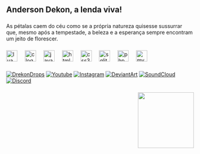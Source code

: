 <h2 align="left">Anderson Dekon, a lenda viva!</h2>

###

<p align="left">As pétalas caem do céu como se a própria natureza quisesse sussurrar que, mesmo após a tempestade, a beleza e a esperança sempre encontram um jeito de florescer.</p>

###

<div align="left">
  <img src="https://cdn.jsdelivr.net/gh/devicons/devicon/icons/lua/lua-original.svg" height="30" alt="lua logo"  />
  <img width="12" />
  <img src="https://cdn.jsdelivr.net/gh/devicons/devicon/icons/c/c-original.svg" height="30" alt="c logo"  />
  <img width="12" />
  <img src="https://cdn.jsdelivr.net/gh/devicons/devicon/icons/javascript/javascript-original.svg" height="30" alt="javascript logo"  />
  <img width="12" />
  <img src="https://cdn.jsdelivr.net/gh/devicons/devicon/icons/html5/html5-original.svg" height="30" alt="html5 logo"  />
  <img width="12" />
  <img src="https://cdn.jsdelivr.net/gh/devicons/devicon/icons/css3/css3-original.svg" height="30" alt="css3 logo"  />
  <img width="12" />
  <img src="https://cdn.jsdelivr.net/gh/devicons/devicon/icons/sqlite/sqlite-original.svg" height="30" alt="sqlite logo"  />
  <img width="12" />
  <img src="https://cdn.jsdelivr.net/gh/devicons/devicon/icons/php/php-original.svg" height="30" alt="php logo"  />
  <img width="12" />
  <img src="https://cdn.jsdelivr.net/gh/devicons/devicon/icons/mysql/mysql-original.svg" height="30" alt="mysql logo"  />
</div>

###

[![DrekonDrops](https://img.shields.io/badge/DrekonDrops-Website-blue?style=for-the-badge&logo=https://i.imgur.com/bVZsDvL.png)](https://dekondrops.blogspot.com/)
[![Youtube](https://img.shields.io/badge/YouTube-FF0000?style=for-the-badge&logo=youtube&logoColor=white
)](https://youtube.com/c/Dekonpriv)
[![Instagram](https://img.shields.io/badge/Instagram-E4405F?style=for-the-badge&logo=instagram&logoColor=white
)](https://instagram.com/Dekonpriv)
[![DeviantArt](https://img.shields.io/badge/DeviantArt-05CC47?style=for-the-badge&logo=deviantart&logoColor=white
)](https://www.deviantart.com/dekonartes)
[![SoundCloud](https://img.shields.io/badge/SoundCloud-FF3300?style=for-the-badge&logo=soundcloud&logoColor=white)](https://soundcloud.com/dekonofc)
[![Discord](https://img.shields.io/badge/Discord-7289DA?style=for-the-badge&logo=discord&logoColor=white)](https://discord.gg/ctxDkwurwk)

###

<img align="right" height="150" src="https://i.imgur.com/OjgHpnO.png"  />

###
